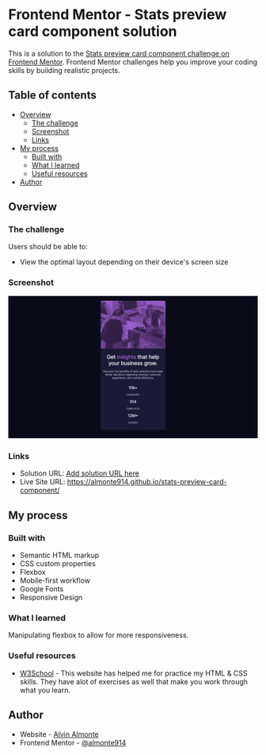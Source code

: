 # Frontend Mentor - Stats preview card component solution

This is a solution to the [Stats preview card component challenge on Frontend Mentor](https://www.frontendmentor.io/challenges/stats-preview-card-component-8JqbgoU62). Frontend Mentor challenges help you improve your coding skills by building realistic projects. 

## Table of contents

- [Overview](#overview)
  - [The challenge](#the-challenge)
  - [Screenshot](#screenshot)
  - [Links](#links)
- [My process](#my-process)
  - [Built with](#built-with)
  - [What I learned](#what-i-learned)
  - [Useful resources](#useful-resources)
- [Author](#author)

## Overview

### The challenge

Users should be able to:

- View the optimal layout depending on their device's screen size

### Screenshot

![](./spcmobile.png)

### Links

- Solution URL: [Add solution URL here](https://your-solution-url.com)
- Live Site URL: https://almonte914.github.io/stats-preview-card-component/

## My process

### Built with

- Semantic HTML markup
- CSS custom properties
- Flexbox
- Mobile-first workflow
- Google Fonts
- Responsive Design

### What I learned

Manipulating flexbox to allow for more responsiveness.

### Useful resources

- [W3School](https://www.w3schools.com) - This website has helped me for practice my HTML & CSS skills. They have alot of exercises as well that make you work through what you learn.


## Author

- Website - [Alvin Almonte](https://https://almonte914.github.io/bresume/)
- Frontend Mentor - [@almonte914](https://www.frontendmentor.io/profile/almonte914)


